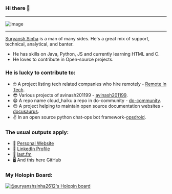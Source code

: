 ### Hi there 👋
-----

<p align="center">
 
![image](https://user-images.githubusercontent.com/61057666/169029838-74df663d-2e62-4d77-bdff-b43f7d63f00f.png)

</p>

-----

[Suryansh Sinha](suryanshrajeevq1v.whjr.site) is a man of many sides. He's a great mix of support, technical, analytical, and banter.
* He has skills on Java, Python, JS and currently learning HTML and C.
* He loves to contribute in Open-source projects.

### He is lucky to contribute to:
* 🤓  A project listing tech related companies who hire remotely - [Remote In Tech](https://remoteintech.company/).
* 😎  Various projects of avinash201199 - [avinash201199](https://github.com/avinash201199/).
* 😁  A repo name cloud_haiku a repo in do-community - [do-community](https://github.com/do-community/).
* 😊  A project helping to maintain open source documentation websites -[docusaurus](https://github.com/facebook/docusaurus/).
* ✌  In an open source python chat-ops bot framework-[opsdroid](https://github.com/opsdroid/).

### The usual outputs apply:
* 🧡 [Personal Website](https://suryanshrajeevq1v.whjr.site/)
* 💌 [LinkedIn Profile](https://www.linkedin.com/in/suryansh-sinha-40273a240/)
* 🎵 [last.fm](https://last.fm/user/takealeft)
* 🖥️ And this here GitHub

### My Holopin Board: 
[![@suryanshsinha2612's Holopin board](https://holopin.me/suryanshsinha2612)](https://holopin.io/@suryanshsinha2612)
